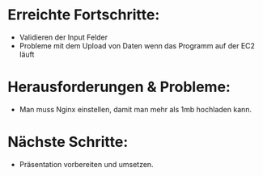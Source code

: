 # Erreichte Fortschritte:
- Validieren der Input Felder
- Probleme mit dem Upload von Daten wenn das Programm auf der EC2 läuft

# Herausforderungen & Probleme:
- Man muss Nginx einstellen, damit man mehr als 1mb hochladen kann.

# Nächste Schritte:
- Präsentation vorbereiten und umsetzen.